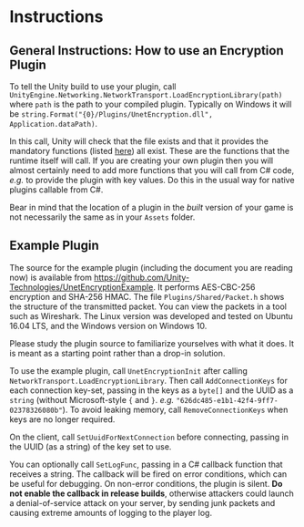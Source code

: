 # Instructions

## General Instructions: How to use an Encryption Plugin

To tell the Unity build to use your plugin, call `UnityEngine.Networking.NetworkTransport.LoadEncryptionLibrary(path)` where `path` is the path to your compiled plugin. Typically on Windows it will be `string.Format("{0}/Plugins/UnetEncryption.dll", Application.dataPath)`.

In this call, Unity will check that the file exists and that it provides the mandatory functions (listed [here](functions.md)) all exist.  These are the functions that the runtime itself will call. If you are creating your own plugin then you will almost certainly need to add more functions that you will call from C# code, _e.g._ to provide the plugin with key values. Do this in the usual way for native plugins callable from C#.

Bear in mind that the location of a plugin in the _built_ version of your game is not necessarily the same as in your `Assets` folder.

## Example Plugin

The source for the example plugin (including the document you are reading now) is available from https://github.com/Unity-Technologies/UnetEncryptionExample.  It performs AES-CBC-256 encryption and SHA-256 HMAC. The file `Plugins/Shared/Packet.h` shows the structure of the transmitted packet. You can view the packets in a tool such as Wireshark. The Linux version was developed and tested on Ubuntu 16.04 LTS, and the Windows version on Windows 10.

Please study the plugin source to familiarize yourselves with what it does. It is meant as a starting point rather than a drop-in solution.

To use the example plugin, call `UnetEncryptionInit` after calling `NetworkTransport.LoadEncryptionLibrary`. Then call `AddConnectionKeys` for each connection key-set, passing in the keys as a `byte[]` and the UUID as a `string` (without Microsoft-style `{` and `}`. _e.g._ `"626dc485-e1b1-42f4-9ff7-02378326080b"`). To avoid leaking memory, call `RemoveConnectionKeys` when keys are no longer required.

On the client, call `SetUuidForNextConnection` before connecting, passing in the UUID (as a string) of the key set to use.

You can optionally call `SetLogFunc`, passing in a C# callback function that receives a string. The callback will be fired on error conditions, which can be useful for debugging. On non-error conditions, the plugin is silent. **Do not enable the callback in release builds**, otherwise attackers could launch a denial-of-service attack on your server, by sending junk packets and causing extreme amounts of logging to the player log.
